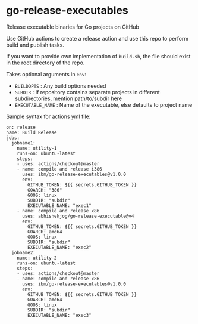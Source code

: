 # go-release-executables
Release executable binaries for Go projects on GitHub

Use GitHub actions to create a release action and use this repo to perform build and publish tasks.

If you want to provide own implementation of `build.sh`, the file should exist in the root directory of the repo.

Takes optional arguments in `env`:
* `BUILDOPTS` : Any build options needed
* `SUBDIR` : If repository contains separate projects in different subdirectories, mention path/to/subdir here
* `EXECUTABLE_NAME` : Name of the executable, else defaults to project name

Sample syntax for actions yml file:
```
on: release
name: Build Release
jobs:
  jobname1:
    name: utility-1
    runs-on: ubuntu-latest
    steps:
    - uses: actions/checkout@master
    - name: compile and release i386
      uses: ibm/go-release-executables@v1.0.0
      env:
        GITHUB_TOKEN: ${{ secrets.GITHUB_TOKEN }}
        GOARCH: "386"
        GOOS: linux
        SUBDIR: "subdir"
        EXECUTABLE_NAME: "exec1"
    - name: compile and release x86
      uses: abhishekjog/go-release-executable@v4
      env:
        GITHUB_TOKEN: ${{ secrets.GITHUB_TOKEN }}
        GOARCH: amd64
        GOOS: linux
        SUBDIR: "subdir"
        EXECUTABLE_NAME: "exec2"
  jobname2:
    name: utility-2
    runs-on: ubuntu-latest
    steps:
    - uses: actions/checkout@master
    - name: compile and release x86
      uses: ibm/go-release-executables@v1.0.0
      env:
        GITHUB_TOKEN: ${{ secrets.GITHUB_TOKEN }}
        GOARCH: amd64
        GOOS: linux
        SUBDIR: "subdir"
        EXECUTABLE_NAME: "exec3"
```
